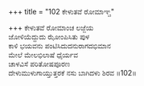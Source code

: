 +++
title = "102 ಕೇಳುತವೆ ರೋಮಾಞ್ಚ"

+++
ಕೇಳುತವೆ ರೋಮಾಂಚ ಲಜ್ಜೆಯ  
ಜೋಳಿಯೆದ್ದುದು ಝೋಂಪಿಸಿತು ಪುಳ  
ಕಾಳಿ ಭಯವನು ಪಂಟಿಸಿದುದನುರಾಗದಭಿಮಾನ   
ಮೇಲೆ ಮೇಲಭಿಲಾಷೆ ಧೈರ್ಯವ  
ಚಾಳವಿಸೆ ಪರಿತೋಷಪೂರಣ  
ದೇಳುಮುಳುಗಾಯ್ತುತ್ತರಕೆ ನಸು ಬಾಗಿದಳು ಶಿರವ       ॥102॥